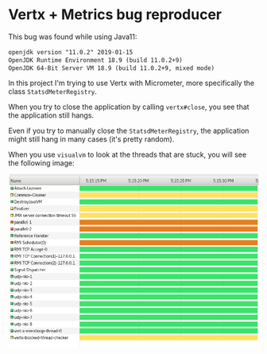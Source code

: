 # Vertx + Metrics bug reproducer

This bug was found while using Java11:

```
openjdk version "11.0.2" 2019-01-15
OpenJDK Runtime Environment 18.9 (build 11.0.2+9)
OpenJDK 64-Bit Server VM 18.9 (build 11.0.2+9, mixed mode)
```

In this project I'm trying to use Vertx with Micrometer, more specifically the class `StatsdMeterRegistry`.

When you try to close the application by calling `vertx#close`, you see that the application still hangs.

Even if you try to manually close the `StatsdMeterRegistry`, the application might still hang in many cases (it's pretty random).

When you use `visualvm` to look at the threads that are stuck, you will see the following image:

![hanging threads](hanging_threads.png)
